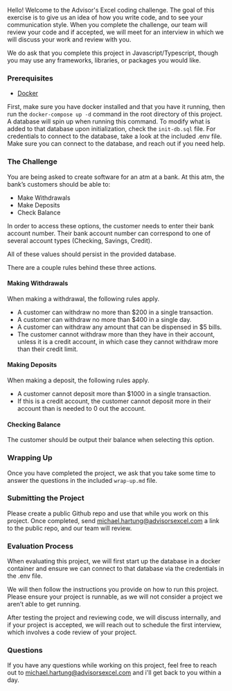 Hello! Welcome to the Advisor's Excel coding challenge. The goal of this exercise is to give us an idea of how you write code, and to see your communication style. When you complete the challenge, our team will review your code and if accepted, we will meet for an interview in which we will discuss your work and review with you.

We do ask that you complete this project in Javascript/Typescript, though you may use any frameworks, libraries, or packages you would like.

### Prerequisites

- [Docker](https://www.docker.com/products/docker-desktop/)

First, make sure you have docker installed and that you have it running, then run the `docker-compose up -d` command in the root directory of this project. A database will spin up when running this command. To modify what is added to that database upon initialization, check the `init-db.sql` file. For credentials to connect to the database, take a look at the included .env file. Make sure you can connect to the database, and reach out if you need help.

### The Challenge

You are being asked to create software for an atm at a bank. At this atm, the bank’s customers should be able to:

- Make Withdrawals
- Make Deposits
- Check Balance

In order to access these options, the customer needs to enter their bank account number. Their bank account number can correspond to one of several account types (Checking, Savings, Credit).

All of these values should persist in the provided database.

There are a couple rules behind these three actions.

#### Making Withdrawals

When making a withdrawal, the following rules apply.

- A customer can withdraw no more than $200 in a single transaction.
- A customer can withdraw no more than $400 in a single day.
- A customer can withdraw any amount that can be dispensed in $5 bills.
- The customer cannot withdraw more than they have in their account, unless it is a credit account, in which case they cannot withdraw more than their credit limit.

#### Making Deposits

When making a deposit, the following rules apply.

- A customer cannot deposit more than $1000 in a single transaction.
- If this is a credit account, the customer cannot deposit more in their account than is needed to 0 out the account.

#### Checking Balance

The customer should be output their balance when selecting this option.

### Wrapping Up

Once you have completed the project, we ask that you take some time to answer the questions in the included `wrap-up.md` file.

### Submitting the Project

Please create a public Github repo and use that while you work on this project. Once completed, send michael.hartung@advisorsexcel.com a link to the public repo, and our team will review.

### Evaluation Process

When evaluating this project, we will first start up the database in a docker container and ensure we can connect to that database via the credentials in the .env file.

We will then follow the instructions you provide on how to run this project. Please ensure your project is runnable, as we will not consider a project we aren’t able to get running.

After testing the project and reviewing code, we will discuss internally, and if your project is accepted, we will reach out to schedule the first interview, which involves a code review of your project.

### Questions

If you have any questions while working on this project, feel free to reach out to michael.hartung@advisorsexcel.com and i'll get back to you within a day.
